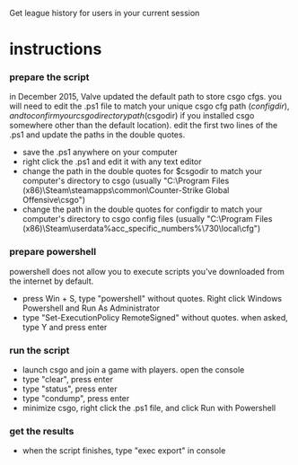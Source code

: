 Get league history for users in your current session

# instructions
### prepare the script
in December 2015, Valve updated the default path to store csgo cfgs. you will need to edit the .ps1 file to match your unique csgo cfg path ($configdir), and to confirm your csgo directory path ($csgodir) if you installed csgo somewhere other than the default location). edit the first two lines of the .ps1 and update the paths in the double quotes.

* save the .ps1 anywhere on your computer
* right click the .ps1 and edit it with any text editor
* change the path in the double quotes for $csgodir to match your computer's directory to csgo (usually "C:\Program Files (x86)\Steam\steamapps\common\Counter-Strike Global Offensive\csgo")
* change the path in the double quotes for configdir to match your computer's directory to csgo config files (usually "C:\Program Files (x86)\Steam\userdata\%acc_specific_numbers%\730\local\cfg")

### prepare powershell
powershell does not allow you to execute scripts you've downloaded from the internet by default.

* press Win + S, type "powershell" without quotes. Right click Windows Powershell and Run As Administrator
* type "Set-ExecutionPolicy RemoteSigned" without quotes. when asked, type Y and press enter

### run the script
* launch csgo and join a game with players. open the console
* type "clear", press enter
* type "status", press enter
* type "condump", press enter
* minimize csgo, right click the .ps1 file, and click Run with Powershell
	
### get the results
* when the script finishes, type "exec export" in console
